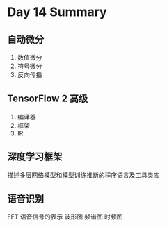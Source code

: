 # Day 14 Summary

##  自动微分

1. 数值微分
2. 符号微分
3. 反向传播 

## TensorFlow 2 高级

1. 编译器
2. 框架
3. IR

## 深度学习框架
描述多层网络模型和模型训练推断的程序语言及工具类库

## 语音识别
FFT
语音信号的表示 波形图 频谱图 时频图
